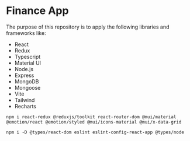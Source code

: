 # Finance App

The purpose of this repository is to apply the following libraries and frameworks like:
- React
- Redux
- Typescript
- Material UI
- Node.js
- Express
- MongoDB
- Mongoose
- Vite
- Tailwind
- Recharts

`npm i react-redux @reduxjs/toolkit react-router-dom @mui/material @emotion/react @emotion/styled @mui/icons-material @mui/x-data-grid`

`npm i -D @types/react-dom eslint eslint-config-react-app @types/node`
